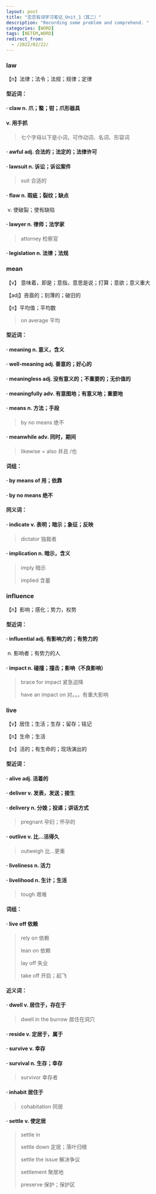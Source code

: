 ```yaml
---
layout: post
title: "恋恋有词学习笔记_Unit_1（其二）"
description: "Recording some problem and comprehend. "
categories: [WORD]
tags: [NETEM,WORD]
redirect_from:
  - /2022/02/22/
---
```


### law

【n】法律；法令；法规；规律；定律

#### 型近词：

#### · claw n. 爪；螯；钳；爪形器具   

####              v. 用手抓

> 七个字母以下是小词，可作动词、名词、形容词

#### · awful adj. 合法的；法定的；法律许可

#### · lawsuit n. 诉讼；诉讼案件

> suit 合适的

#### · flaw n. 瑕疵；裂纹；缺点

​          v. 使破裂；使有缺陷

#### · lawyer n. 律师；法学家

> attorney  检察官

#### · legislation n. 法律；法规



### mean

【v】 意味着，即是；意指，意思是说；打算；意欲；意义重大

【adj】吝啬的；刻薄的；破旧的

【n】平均值；平均数

> on average 平均

#### 型近词：

#### · meaning n. 意义，含义

#### · well-meaning adj. 善意的；好心的

#### · meaningless adj. 没有意义的；不重要的；无价值的

#### · meaningfully adv. 有意图地；有意义地；重要地

#### · means  n. 方法；手段

> by no means 绝不

#### · meanwhile adv. 同时，期间

> likewise = also 并且 /也

#### 词组：

#### · by means of 用；依靠

#### · by no means 绝不

#### 同义词：

#### · indicate v. 表明；暗示；象征；反映

> dictator 独裁者

#### · implication n. 暗示，含义

> imply 暗示
>
> implied 含蓄

### influence

【n】影响；感化；势力，权势

#### 型近词：

#### · influential adj. 有影响力的；有势力的

​                 n. 影响者；有势力的人

#### · impact n. 碰撞；撞击；影响（不良影响）

> brace for impact  紧急迫降
>
> have an impact on 对。。。有重大影响

### live

【v】居住；生活；生存；留存；铭记

【n】生命；生活

【n】活的；有生命的；现场演出的

#### 型近词：

#### · alive adj. 活着的

#### · deliver v. 发表，发送；接生

#### · delivery n. 分娩；投递；讲话方式

> pregnant 孕妇；怀孕的

#### · outlive v. 比...活得久 

> outweigh 比...更重

#### · liveliness n. 活力

#### · livelihood n. 生计；生活

> tough 艰难

#### 词组：

#### · live off 依赖

> rely on  依赖
>
> lean on  依赖
>
> lay off 失业
>
> take off 开启；起飞

#### 近义词：

#### · dwell v. 居住于，存在于

> dwell in the burrow  居住在洞穴

#### · reside v. 定居于，属于

#### · survive v. 幸存

#### · survival n. 生存；幸存

> survivor 幸存者

#### · inhabit  居住于

> cohabitation  同居

#### · settle v. 使定居

> settle in
>
> settle down  定居；落叶归根
>
> settle the issue  解决争议
>
> settlement  聚居地
>
> preserve  保护；保护区

